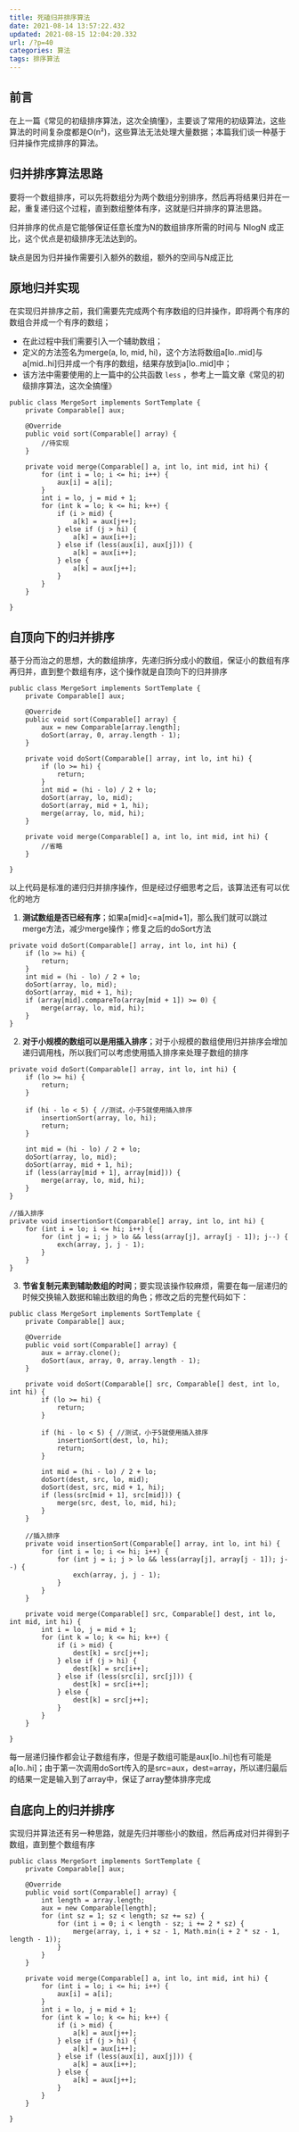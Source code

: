 ```yaml
---
title: 死磕归并排序算法
date: 2021-08-14 13:57:22.432
updated: 2021-08-15 12:04:20.332
url: /?p=40
categories: 算法
tags: 排序算法
---
```



## 前言
在上一篇《常见的初级排序算法，这次全搞懂》，主要谈了常用的初级算法，这些算法的时间复杂度都是O(n²)，这些算法无法处理大量数据；本篇我们谈一种基于归并操作完成排序的算法。


## 归并排序算法思路
要将一个数组排序，可以先将数组分为两个数组分别排序，然后再将结果归并在一起，重复递归这个过程，直到数组整体有序，这就是归并排序的算法思路。

归并排序的优点是它能够保证任意长度为N的数组排序所需的时间与 NlogN 成正比，这个优点是初级排序无法达到的。

缺点是因为归并操作需要引入额外的数组，额外的空间与N成正比


## 原地归并实现
在实现归并排序之前，我们需要先完成两个有序数组的归并操作，即将两个有序的数组合并成一个有序的数组；

- 在此过程中我们需要引入一个辅助数组；
- 定义的方法签名为merge(a, lo, mid, hi)，这个方法将数组a[lo..mid]与a[mid..hi]归并成一个有序的数组，结果存放到a[lo..mid]中；
- 该方法中需要使用的上一篇中的公共函数 `less` ，参考上一篇文章《常见的初级排序算法，这次全搞懂》


```
public class MergeSort implements SortTemplate {
    private Comparable[] aux;

    @Override
    public void sort(Comparable[] array) {
        //待实现
    }

    private void merge(Comparable[] a, int lo, int mid, int hi) {
        for (int i = lo; i <= hi; i++) {
            aux[i] = a[i];
        }
        int i = lo, j = mid + 1;
        for (int k = lo; k <= hi; k++) {
            if (i > mid) {
                a[k] = aux[j++];
            } else if (j > hi) {
                a[k] = aux[i++];
            } else if (less(aux[i], aux[j])) {
                a[k] = aux[i++];
            } else {
                a[k] = aux[j++];
            }
        }
    }

}
```


## 自顶向下的归并排序
基于分而治之的思想，大的数组排序，先递归拆分成小的数组，保证小的数组有序再归并，直到整个数组有序，这个操作就是自顶向下的归并排序

```
public class MergeSort implements SortTemplate {
    private Comparable[] aux;

    @Override
    public void sort(Comparable[] array) {
        aux = new Comparable[array.length];
        doSort(array, 0, array.length - 1);
    }

    private void doSort(Comparable[] array, int lo, int hi) {
        if (lo >= hi) {
            return;
        }
        int mid = (hi - lo) / 2 + lo;
        doSort(array, lo, mid);
        doSort(array, mid + 1, hi);
        merge(array, lo, mid, hi);
    }

    private void merge(Comparable[] a, int lo, int mid, int hi) {
        //省略
    }

}

```

以上代码是标准的递归归并排序操作，但是经过仔细思考之后，该算法还有可以优化的地方

1. **测试数组是否已经有序**；如果a[mid]<=a[mid+1]，那么我们就可以跳过merge方法，减少merge操作；修复之后的doSort方法

```
private void doSort(Comparable[] array, int lo, int hi) {
    if (lo >= hi) {
        return;
    }
    int mid = (hi - lo) / 2 + lo;
    doSort(array, lo, mid);
    doSort(array, mid + 1, hi);
    if (array[mid].compareTo(array[mid + 1]) >= 0) {
        merge(array, lo, mid, hi);
    }
}
```

2. **对于小规模的数组可以是用插入排序**；对于小规模的数组使用归并排序会增加递归调用栈，所以我们可以考虑使用插入排序来处理子数组的排序

```
private void doSort(Comparable[] array, int lo, int hi) {
    if (lo >= hi) {
        return;
    }

    if (hi - lo < 5) { //测试，小于5就使用插入排序
        insertionSort(array, lo, hi);
        return;
    }

    int mid = (hi - lo) / 2 + lo;
    doSort(array, lo, mid);
    doSort(array, mid + 1, hi);
    if (less(array[mid + 1], array[mid])) {
        merge(array, lo, mid, hi);
    }
}

//插入排序
private void insertionSort(Comparable[] array, int lo, int hi) {
    for (int i = lo; i <= hi; i++) {
        for (int j = i; j > lo && less(array[j], array[j - 1]); j--) {
            exch(array, j, j - 1);
        }
    }
}
```

3. **节省复制元素到辅助数组的时间**；要实现该操作较麻烦，需要在每一层递归的时候交换输入数据和输出数组的角色；修改之后的完整代码如下：

```
public class MergeSort implements SortTemplate {
    private Comparable[] aux;

    @Override
    public void sort(Comparable[] array) {
        aux = array.clone();
        doSort(aux, array, 0, array.length - 1);
    }

    private void doSort(Comparable[] src, Comparable[] dest, int lo, int hi) {
        if (lo >= hi) {
            return;
        }

        if (hi - lo < 5) { //测试，小于5就使用插入排序
            insertionSort(dest, lo, hi);
            return;
        }

        int mid = (hi - lo) / 2 + lo;
        doSort(dest, src, lo, mid);
        doSort(dest, src, mid + 1, hi);
        if (less(src[mid + 1], src[mid])) {
            merge(src, dest, lo, mid, hi);
        }
    }

    //插入排序
    private void insertionSort(Comparable[] array, int lo, int hi) {
        for (int i = lo; i <= hi; i++) {
            for (int j = i; j > lo && less(array[j], array[j - 1]); j--) {
                exch(array, j, j - 1);
            }
        }
    }

    private void merge(Comparable[] src, Comparable[] dest, int lo, int mid, int hi) {
        int i = lo, j = mid + 1;
        for (int k = lo; k <= hi; k++) {
            if (i > mid) {
                dest[k] = src[j++];
            } else if (j > hi) {
                dest[k] = src[i++];
            } else if (less(src[i], src[j])) {
                dest[k] = src[i++];
            } else {
                dest[k] = src[j++];
            }
        }
    }

}

```


每一层递归操作都会让子数组有序，但是子数组可能是aux[lo..hi]也有可能是a[lo..hi]；由于第一次调用doSort传入的是src=aux，dest=array，所以递归最后的结果一定是输入到了array中，保证了array整体排序完成


## 自底向上的归并排序
实现归并算法还有另一种思路，就是先归并哪些小的数组，然后再成对归并得到子数组，直到整个数组有序

```
public class MergeSort implements SortTemplate {
    private Comparable[] aux;

    @Override
    public void sort(Comparable[] array) {
        int length = array.length;
        aux = new Comparable[length];
        for (int sz = 1; sz < length; sz += sz) {
            for (int i = 0; i < length - sz; i += 2 * sz) {
                merge(array, i, i + sz - 1, Math.min(i + 2 * sz - 1, length - 1));
            }
        }
    }

    private void merge(Comparable[] a, int lo, int mid, int hi) {
        for (int i = lo; i <= hi; i++) {
            aux[i] = a[i];
        }
        int i = lo, j = mid + 1;
        for (int k = lo; k <= hi; k++) {
            if (i > mid) {
                a[k] = aux[j++];
            } else if (j > hi) {
                a[k] = aux[i++];
            } else if (less(aux[i], aux[j])) {
                a[k] = aux[i++];
            } else {
                a[k] = aux[j++];
            }
        }
    }

}

```

